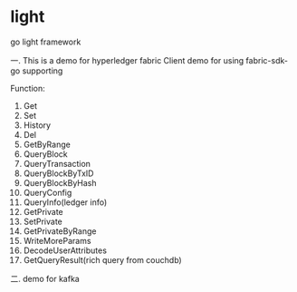 # light
go light framework

一. This is a demo for hyperledger fabric Client demo for using fabric-sdk-go supporting

Function:
1. Get
2. Set
3. History
4. Del
5. GetByRange
6. QueryBlock
7. QueryTransaction
8. QueryBlockByTxID
9. QueryBlockByHash
10. QueryConfig
11. QueryInfo(ledger info)
12. GetPrivate
13. SetPrivate
14. GetPrivateByRange
15. WriteMoreParams
16. DecodeUserAttributes
17. GetQueryResult(rich query from couchdb)


二. demo for kafka
